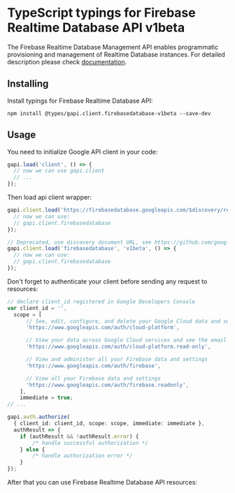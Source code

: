 # TypeScript typings for Firebase Realtime Database API v1beta

The Firebase Realtime Database Management API enables programmatic provisioning and management of Realtime Database instances.
For detailed description please check [documentation](https://firebase.google.com/docs/reference/rest/database/database-management/rest/).

## Installing

Install typings for Firebase Realtime Database API:

```
npm install @types/gapi.client.firebasedatabase-v1beta --save-dev
```

## Usage

You need to initialize Google API client in your code:

```typescript
gapi.load('client', () => {
  // now we can use gapi.client
  // ...
});
```

Then load api client wrapper:

```typescript
gapi.client.load('https://firebasedatabase.googleapis.com/$discovery/rest?version=v1beta', () => {
  // now we can use:
  // gapi.client.firebasedatabase
});
```

```typescript
// Deprecated, use discovery document URL, see https://github.com/google/google-api-javascript-client/blob/master/docs/reference.md#----gapiclientloadname----version----callback--
gapi.client.load('firebasedatabase', 'v1beta', () => {
  // now we can use:
  // gapi.client.firebasedatabase
});
```

Don't forget to authenticate your client before sending any request to resources:

```typescript
// declare client_id registered in Google Developers Console
var client_id = '',
  scope = [
      // See, edit, configure, and delete your Google Cloud data and see the email address for your Google Account.
      'https://www.googleapis.com/auth/cloud-platform',

      // View your data across Google Cloud services and see the email address of your Google Account
      'https://www.googleapis.com/auth/cloud-platform.read-only',

      // View and administer all your Firebase data and settings
      'https://www.googleapis.com/auth/firebase',

      // View all your Firebase data and settings
      'https://www.googleapis.com/auth/firebase.readonly',
    ],
    immediate = true;
// ...

gapi.auth.authorize(
  { client_id: client_id, scope: scope, immediate: immediate },
  authResult => {
    if (authResult && !authResult.error) {
        /* handle successful authorization */
    } else {
        /* handle authorization error */
    }
});
```

After that you can use Firebase Realtime Database API resources: <!-- TODO: make this work for multiple namespaces -->

```typescript
```
